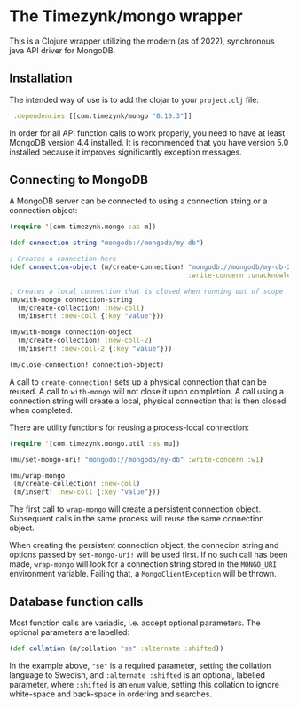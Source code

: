 # The Timezynk/mongo wrapper

This is a Clojure wrapper utilizing the modern (as of 2022), synchronous java API driver for MongoDB.

## Installation

The intended way of use is to add the clojar to your `project.clj` file:

```clojure
 :dependencies [[com.timezynk/mongo "0.10.3"]]
```

In order for all API function calls to work properly, you need to have at least MongoDB version 4.4 installed. It is recommended that you have version 5.0 installed because it improves significantly exception messages.

## Connecting to MongoDB

A MongoDB server can be connected to using a connection string or a connection object:

```clojure
(require '[com.timezynk.mongo :as m])

(def connection-string "mongodb://mongodb/my-db")

; Creates a connection here
(def connection-object (m/create-connection! "mongodb://mongodb/my-db-2"
                                             :write-concern :unacknowledged))

; Creates a local connection that is closed when running out of scope
(m/with-mongo connection-string
  (m/create-collection! :new-coll)
  (m/insert! :new-coll {:key "value"}))

(m/with-mongo connection-object
  (m/create-collection! :new-coll-2)
  (m/insert! :new-coll-2 {:key "value"}))

(m/close-connection! connection-object)
```

A call to `create-connection!` sets up a physical connection that can be reused. A call to `with-mongo` will not close it upon completion. A call using a connection string will create a local, physical connection that is then closed when completed.

There are utility functions for reusing a process-local connection:

```clojure
(require '[com.timezynk.mongo.util :as mu])

(mu/set-mongo-uri! "mongodb://mongodb/my-db" :write-concern :w1)

(mu/wrap-mongo
 (m/create-collection! :new-coll)
 (m/insert! :new-coll {:key "value"}))
```

The first call to `wrap-mongo` will create a persistent connection object. Subsequent calls in the same process will reuse the same connection object.

When creating the persistent connection object, the connecion string and options passed by `set-mongo-uri!` will be used first. If no such call has been made, `wrap-mongo` will look for a connection string stored in the `MONGO_URI` environment variable. Failing that, a `MongoClientException` will be thrown.

## Database function calls

Most function calls are variadic, i.e. accept optional parameters. The optional parameters are labelled:

```clojure
(def collation (m/collation "se" :alternate :shifted))
```

In the example above, `"se"` is a required parameter, setting the collation language to Swedish, and `:alternate :shifted` is an optional, labelled parameter, where `:shifted` is an `enum` value, setting this collation to ignore white-space and back-space in ordering and searches.
